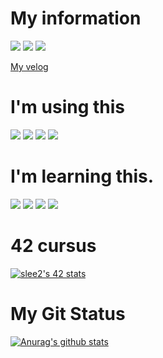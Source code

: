 # My information

<a href="https://companies.intra.42.fr/users/87024/resumes/5671" target="_blank"><img src="https://img.shields.io/badge/-42Seoul-000000?style=for-the-badge&logo=42&logoColor=FFFFFF"/></a>
<a href="https://www.notion.so/afab4438e1914a85b95e33864877d85b?v=3b34da176faf42a0bcebd12f5ac69ea2" target="_blank"><img src="https://img.shields.io/badge/-Notion-000000?style=for-the-badge&logo=Notion&logoColor=FFFFFF"/></a>
<a href="https://www.facebook.com/people/%EC%9D%B4%EC%8A%B9%EC%A3%BC/100002673633503/" target="_blank"><img src="https://img.shields.io/badge/-Facebook-000000?style=for-the-badge&logo=Facebook&logoColor=FFFFFF"/></a>

[My velog](https://velog.io/@seungju0000)

# I'm using this

<a target="_blank"><img src="https://img.shields.io/badge/-Vim-FFFFFF?style=for-the-badge&logo=Vim&logoColor=019733"/></a>
<a target="_blank"><img src="https://img.shields.io/badge/-VS Code-FFFFFF?style=for-the-badge&logo=Visual Studio Code&logoColor=007ACC"/></a>
<a target="_blank"><img src="https://img.shields.io/badge/-IntelliJ IDEA-FFFFFF?style=for-the-badge&logo=IntelliJ IDEA&logoColor=000000"/></a>
<a target="_blank"><img src="https://img.shields.io/badge/-Eclipse IDE-FFFFFF?style=for-the-badge&logo=Eclipse IDE&logoColor=2C2255"/></a>


# I'm learning this.

<a target="_blank"><img src="https://img.shields.io/badge/FFFFFF?style=for-the-badge&logo=C&logoColor=A8B9CC"/></a>
<a target="_blank"><img src="https://img.shields.io/badge/FFFFFF?style=for-the-badge&logo=C++&logoColor=00599C"/></a>
<a target="_blank"><img src="https://img.shields.io/badge/FFFFFF?style=for-the-badge&logo=C&logoColor=007396"/></a>
<a target="_blank"><img src="https://img.shields.io/badge/FFFFFF?style=for-the-badge&logo=Spring&logoColor=6DB33F"/></a>



# 42 cursus
[![slee2's 42 stats](https://badge42.herokuapp.com/api/stats/slee2?privacyEmail=true)](https://github.com/JaeSeoKim/badge42)


# My Git Status
[![Anurag's github stats](https://github-readme-stats.vercel.app/api?username=Lee-seungju&show_icons=true&theme=radical)](https://github.com/anuraghazra/github-readme-stats)

<!--
**Lee-seungju/Lee-seungju** is a ✨ _special_ ✨ repository because its `README.md` (this file) appears on your GitHub profile.

Here are some ideas to get you started:

- 🔭 I’m currently working on ...
- 🌱 I’m currently learning ...
- 👯 I’m looking to collaborate on ...
- 🤔 I’m looking for help with ...
- 💬 Ask me about ...
- 📫 How to reach me: ...
- 😄 Pronouns: ...
- ⚡ Fun fact: ...
-->
